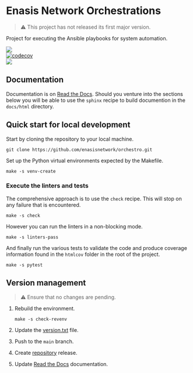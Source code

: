 # Enasis Network Orchestrations

> :warning: This project has not released its first major version.

Project for executing the Ansible playbooks for system automation.

[![](https://img.shields.io/github/actions/workflow/status/enasisnetwork/orchestro/build.yml?style=flat-square&label=GitHub%20actions)](https://github.com/enasisnetwork/orchestro/actions)<br>
[![codecov](https://img.shields.io/codecov/c/github/enasisnetwork/encommon?token=7PGOXKJU0E&style=flat-square&logoColor=FFFFFF&label=Coverage)](https://codecov.io/gh/enasisnetwork/encommon)<br>
[![](https://img.shields.io/readthedocs/orchestro?style=flat-square&label=Read%20the%20Docs)](https://orchestro.readthedocs.io)<br>

## Documentation
Documentation is on [Read the Docs](https://orchestro.readthedocs.io).
Should you venture into the sections below you will be able to use the
`sphinx` recipe to build documention in the `docs/html` directory.

## Quick start for local development
Start by cloning the repository to your local machine.
```
git clone https://github.com/enasisnetwork/orchestro.git
```
Set up the Python virtual environments expected by the Makefile.
```
make -s venv-create
```

### Execute the linters and tests
The comprehensive approach is to use the `check` recipe. This will stop on
any failure that is encountered.
```
make -s check
```
However you can run the linters in a non-blocking mode.
```
make -s linters-pass
```
And finally run the various tests to validate the code and produce coverage
information found in the `htmlcov` folder in the root of the project.
```
make -s pytest
```

## Version management
> :warning: Ensure that no changes are pending.

1. Rebuild the environment.
   ```
   make -s check-revenv
   ```

1. Update the [version.txt](orchestro/version.txt) file.

1. Push to the `main` branch.

1. Create [repository](https://github.com/enasisnetwork/orchestro) release.

1. Update [Read the Docs](https://orchestro.readthedocs.io) documentation.
